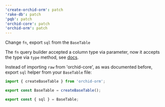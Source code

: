 ```yaml
---
'create-orchid-orm': patch
'rake-db': patch
'pqb': patch
'orchid-core': patch
'orchid-orm': patch
---
```


Change `fn`, export `sql` from the `BaseTable`

The `fn` query builder accepted a column type via parameter, now it accepts the type via `type` method, see [docs](https://orchid-orm.netlify.app/guide/sql-expressions#fn).

Instead of importing `raw` from 'orchid-core', as was documented before, export `sql` helper from your `BaseTable` file:

```ts
import { createBaseTable } from 'orchid-orm';

export const BaseTable = createBaseTable();

export const { sql } = BaseTable;
```
